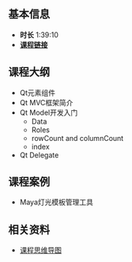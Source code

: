 ## 基本信息

- **时长** 1:39:10
- [**课程链接**](https://ke.qq.com/webcourse/index.html#course_id=252658&term_id=100297899&taid=1549688625158898&vid=k1423lymppc)


## 课程大纲

- Qt元素组件
- Qt MVC框架简介
- Qt Model开发入门
    - Data
    - Roles
    - rowCount and columnCount
    - index
- Qt Delegate


## 课程案例

- Maya灯光模板管理工具


## 相关资料

- [课程思维导图](https://processon.com/mindmap/5a4b6f09e4b0494643923ab5)
